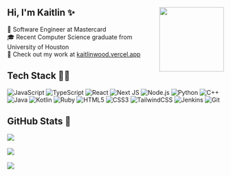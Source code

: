 ## Hi, I'm Kaitlin ✨ <img src="https://pa1.aminoapps.com/6718/3520ae055d12b5272d1a17d2a336f166ef2fb6fd_00.gif" width="150" align="right">
🧠 Software Engineer at Mastercard <br>
🎓 Recent Computer Science graduate from University of Houston <br>
🚀 Check out my work at [kaitlinwood.vercel.app](https://kaitlinwood.vercel.app/)<br/>

## Tech Stack 👩‍💻
![JavaScript](https://img.shields.io/badge/javascript-%23323330.svg?style=for-the-badge&logo=javascript&logoColor=%23F7DF1E) ![TypeScript](https://img.shields.io/badge/typescript-%23007ACC.svg?style=for-the-badge&logo=typescript&logoColor=white) ![React](https://img.shields.io/badge/react-%2320232a.svg?style=for-the-badge&logo=react&logoColor=%2361DAFB) ![Next JS](https://img.shields.io/badge/Next-black?style=for-the-badge&logo=next.js&logoColor=white) ![Node.js](https://img.shields.io/badge/node.js-6DA55F?style=for-the-badge&logo=node.js&logoColor=white) ![Python](https://img.shields.io/badge/python-3670A0?style=for-the-badge&logo=python&logoColor=ffdd54) ![C++](https://img.shields.io/badge/c++-%2300599C.svg?style=for-the-badge&logo=c%2B%2B&logoColor=white) ![Java](https://img.shields.io/badge/java-%23ED8B00.svg?style=for-the-badge&logo=openjdk&logoColor=white) ![Kotlin](https://img.shields.io/badge/kotlin-%237F52FF.svg?style=for-the-badge&logo=kotlin&logoColor=white) ![Ruby](https://img.shields.io/badge/ruby-%23CC342D.svg?style=for-the-badge&logo=ruby&logoColor=white) ![HTML5](https://img.shields.io/badge/html5-%23E34F26.svg?style=for-the-badge&logo=html5&logoColor=white) ![CSS3](https://img.shields.io/badge/css3-%231572B6.svg?style=for-the-badge&logo=css3&logoColor=white) ![TailwindCSS](https://img.shields.io/badge/tailwindcss-%2338B2AC.svg?style=for-the-badge&logo=tailwind-css&logoColor=white) ![Jenkins](https://img.shields.io/badge/jenkins-%232C5263.svg?style=for-the-badge&logo=jenkins&logoColor=white) ![Git](https://img.shields.io/badge/git-%23F05033.svg?style=for-the-badge&logo=git&logoColor=white)

## GitHub Stats 🌱
![](https://github-readme-stats.vercel.app/api/top-langs/?username=kaminjii&theme=transparent&hide_border=false&include_all_commits=true&count_private=true&layout=compact)<br/>
<br/>
![](https://github-readme-stats.vercel.app/api?username=kaminjii&theme=transparent&hide_border=false&include_all_commits=true&count_private=true)<br/>
<br/>
![](https://nirzak-streak-stats.vercel.app/?user=kaminjii&theme=transparent&hide_border=false)<br/>

